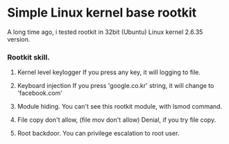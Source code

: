 # Simple Linux kernel base rootkit

A long time ago, i tested rootkit in 32bit (Ubuntu) Linux kernel 2.6.35 version.


### Rootkit skill.

1. Kernel level keylogger
	If you press any key, it will logging to file.

2. Keyboard injection
	If you press 'google.co.kr' string, it will change to 'facebook.com'

3. Module hiding.
	You can't see this rootkit module, with lsmod command.
	
4. File copy don't allow, (file mov don't allow)
	Denial, if you try file copy.

4. Root backdoor.
	You can privilege escalation to root user.
